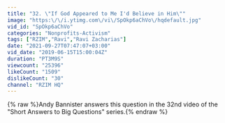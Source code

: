 ```yaml
---
title: "32. \"If God Appeared to Me I'd Believe in Him\""
image: "https:\/\/i.ytimg.com\/vi\/SpOkp6aChVo\/hqdefault.jpg"
vid_id: "SpOkp6aChVo"
categories: "Nonprofits-Activism"
tags: ["RZIM","Ravi","Ravi Zacharias"]
date: "2021-09-27T07:47:07+03:00"
vid_date: "2019-06-15T15:00:04Z"
duration: "PT3M9S"
viewcount: "25396"
likeCount: "1509"
dislikeCount: "30"
channel: "RZIM HQ"
---
```

{% raw %}Andy Bannister answers this question in the 32nd video of the &quot;Short Answers to Big Questions&quot; series.{% endraw %}
